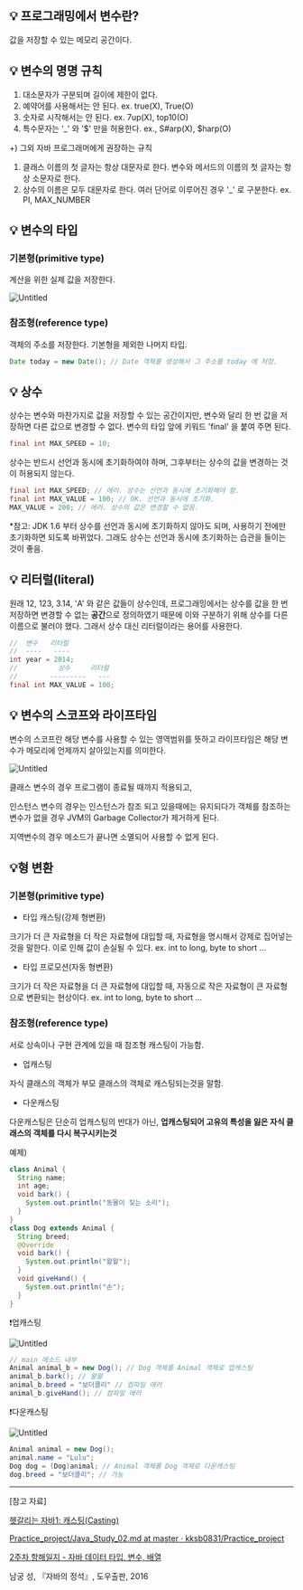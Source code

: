 ## 💡 프로그래밍에서 변수란?

값을 저장할 수 있는 메모리 공간이다.

## 💡 변수의 명명 규칙

1. 대소문자가 구분되며 길이에 제한이 없다.
2. 예약어를 사용해서는 안 된다. ex. true(X), True(O)
3. 숫자로 시작해서는 안 된다. ex. 7up(X), top10(O)
4. 특수문자는 '_' 와 '$' 만을 허용한다. ex., S#arp(X), $harp(O)

+) 그외 자바 프로그래머에게 권장하는 규칙

1. 클래스 이름의 첫 글자는 항상 대문자로 한다. 변수와 메서드의 이름의 첫 글자는 항상 소문자로 한다.
2. 상수의 이름은 모두 대문자로 한다. 여러 단어로 이루어진 경우 '_' 로 구분한다. ex. PI, MAX_NUMBER

## 💡 변수의 타입

### 기본형(primitive type)

계산을 위한 실제 값을 저장한다.

![Untitled](https://s3-us-west-2.amazonaws.com/secure.notion-static.com/632f2785-e513-49e2-88f5-c8332cdf631d/Untitled.png)

### 참조형(reference type)

객체의 주소를 저장한다. 기본형을 제외한 나머지 타입.

```java
Date today = new Date(); // Date 객체를 생성해서 그 주소를 today 에 저장.
```

## 💡 상수

상수는 변수와 마찬가지로 값을 저장할 수 있는 공간이지만, 변수와 달리 한 번 값을 저장하면 다른 값으로 변경할 수 없다. 변수의 타입 앞에 키워드 'final' 을 붙여 주면 된다.

```java
final int MAX_SPEED = 10;
```

상수는 반드시 선언과 동시에 초기화하여야 하며, 그후부터는 상수의 값을 변경하는 것이 허용되지 않는다.

```java
final int MAX_SPEED; // 에러. 상수는 선언과 동시에 초기화해야 함.
final int MAX_VALUE = 100; // OK. 선언과 동시에 초기화.
MAX_VALUE = 200; // 에러. 상수의 값은 변경할 수 없음.
```

*참고: JDK 1.6 부터 상수를 선언과 동시에 초기화하지 않아도 되며, 사용하기 전에만 초기화하면 되도록 바뀌었다. 그래도 상수는 선언과 동시에 초기화하는 습관을 들이는 것이 좋음. 

## 💡 리터럴(literal)

원래 12, 123, 3.14, 'A' 와 같은 값들이 상수인데, 프로그래밍에서는 상수를 값을 한 번 저장하면 변경할 수 없는 **공간**으로 정의하였기 때문에 이와 구분하기 위해 상수를 다른 이름으로 불러야 했다. 그래서 상수 대신 리터럴이라는 용어를 사용한다. 

```java
//  변수   리터럴
//  ----   ----
int year = 2014;
//          상수     리터럴
//        ---------   ---
final int MAX_VALUE = 100;
```

## 💡 변수의 스코프와 라이프타임

변수의 스코프란 해당 변수를 사용할 수 있는 영역범위를 뜻하고 라이프타임은 해당 변수가 메모리에 언제까지 살아있는지를 의미한다.

![Untitled](https://s3-us-west-2.amazonaws.com/secure.notion-static.com/188269bf-6374-4f42-be35-5cc7fe3cbbcb/Untitled.png)

클래스 변수의 경우 프로그램이 종료될 때까지 적용되고,

인스턴스 변수의 경우는 인스턴스가 참조 되고 있을때에는 유지되다가 객체를 참조하는 변수가 없을 경우 JVM의 Garbage Collector가 제거하게 된다.

지역변수의 경우 메소드가 끝나면 소멸되어 사용할 수 없게 된다.

## 💡형 변환

### 기본형(primitive type)

- 타입 캐스팅(강제 형변환)

크기가 더 큰 자료형을 더 작은 자료형에 대입할 때, 자료형을 명시해서 강제로 집어넣는 것을 말한다. 이로 인해 값이 손실될 수 있다. ex. int to long, byte to short ...

- 타입 프로모션(자동 형변환)

크기가 더 작은 자료형을 더 큰 자료형에 대입할 때, 자동으로 작은 자료형이 큰 자료형으로 변환되는 현상이다. ex. int to long, byte to short ...

### 참조형(reference type)

서로 상속이나 구현 관계에 있을 때 참조형 캐스팅이 가능함. 

- 업캐스팅

자식 클래스의 객체가 부모 클래스의 객체로 캐스팅되는것을 말함.

- 다운캐스팅

다운캐스팅은 단순히 업캐스팅의 반대가 아닌, **업캐스팅되어 고유의 특성을 잃은 자식 클래스의 객체를 다시 복구시키는것**

예제)

```java
class Animal {
  String name;
  int age;
  void bark() {
    System.out.println("동물이 짖는 소리");
  }
}
class Dog extends Animal {
  String breed;
  @Override
  void bark() {
    System.out.println("왈왈");
  }
  void giveHand() {
    System.out.println("손");
  }
}
```

❗업캐스팅

![Untitled](https://s3-us-west-2.amazonaws.com/secure.notion-static.com/e6321dc4-a03e-4a83-a4fb-77947369eef8/Untitled.png)

```java
// main 메소드 내부
Animal animal_b = new Dog(); // Dog 객체를 Animal 객체로 업캐스팅
animal_b.bark(); // 왈왈
animal_b.breed = "보더콜리" // 컴파일 에러
animal_b.giveHand(); // 컴파일 에러
```

❗다운캐스팅

![Untitled](https://s3-us-west-2.amazonaws.com/secure.notion-static.com/5be182b0-17bd-41ca-8ef4-fdc93e19160f/Untitled.png)

```java
Animal animal = new Dog();
animal.name = "Lulu";
Dog dog = (Dog)animal; // Animal 객체를 Dog 객체로 다운캐스팅
dog.breed = "보더콜리"; // 가능
```

---

[참고 자료]

[헷갈리는 자바1: 캐스팅(Casting)](https://medium.com/@plantstoen/%EC%95%8C%EC%95%84%EB%91%90%EB%A9%B4-%EC%93%B8%EB%AA%A8%EC%9E%88%EB%8A%94-%EC%9E%90%EB%B0%94%EC%9D%98-%ED%97%B7%EA%B0%88%EB%A6%AC%EB%8A%94-%EC%A0%90-1-26b1e1a35491)

[Practice_project/Java_Study_02.md at master · kksb0831/Practice_project](https://github.com/kksb0831/Practice_project/blob/master/Java_Study_02.md)

[2주차 항해일지 - 자바 데이터 타입, 변수, 배열](https://velog.io/@jaden_94/2%EC%A3%BC%EC%B0%A8-%ED%95%AD%ED%95%B4%EC%9D%BC%EC%A7%80)

남궁 성, 『자바의 정석』, 도우출판, 2016